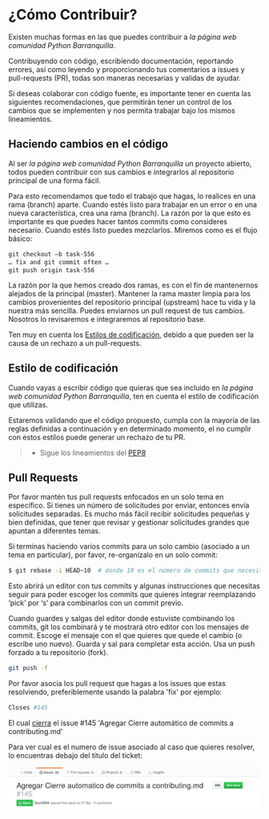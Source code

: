 # ¿Cómo Contribuir?

Existen muchas formas en las que puedes contribuir a *la página web comunidad Python Barranquilla*.

Contribuyendo con código, escribiendo documentación, reportando errores, así
como leyendo y proporcionando tus comentarios a issues y pull-requests (PR),
todas son maneras necesarias y validas de ayudar.

Si deseas colaborar con código fuente, es importante tener en cuenta las
siguientes recomendaciones, que permitirán tener un control de los cambios que
se implementen y nos permita trabajar bajo los mismos lineamientos.

## Haciendo cambios en el código

Al ser *la página web comunidad Python Barranquilla* un proyecto abierto, todos pueden contribuir con sus cambios e
integrarlos al repositorio principal de una forma fácil.

Para esto recomendamos que todo el trabajo que hagas, lo realices en una rama
(branch) aparte. Cuando estés listo para trabajar en un error o en una nueva
característica, crea una rama (branch). La razón por la que esto es importante es
que puedes hacer tantos commits como consideres necesario. Cuando estés listo
puedes mezclarlos. Miremos como es el flujo básico:

    git checkout –b task-556
    … fix and git commit often …
    git push origin task-556

La razón por la que hemos creado dos ramas, es con el fin de mantenernos
alejados de la principal (master). Mantener la rama master limpia para los cambios
provenientes del repositorio principal (upstream) hace tu vida y la nuestra más
sencilla. Puedes enviarnos un pull request de tus cambios. Nosotros lo
revisaremos e integraremos al repositorio base.

Ten muy en cuenta los [Estilos de codificación](#Estilo-de-codificación), debido
a que pueden ser la causa de un rechazo a un pull-requests.

## Estilo de codificación

Cuando vayas a escribir código que quieras que sea incluido en *la página web comunidad Python Barranquilla*, ten
en cuenta el estilo de codificación que utilizas.

Estaremos validando que el código propuesto, cumpla con la mayoría de las reglas
definidas a continuación y en determinado momento, el no cumplir con estos
estilos puede generar un rechazo de tu PR.

> - Sigue los lineamientos del [PEP8][1]

## Pull Requests

Por favor mantén tus pull requests enfocados en un solo tema en específico.
Si tienes un número de solicitudes por enviar, entonces envía solicitudes
separadas. Es mucho más fácil recibir solicitudes pequeñas y bien definidas, que
tener que revisar y gestionar solicitudes grandes que apuntan a diferentes
temas.

Si terminas haciendo varios commits para un solo cambio (asociado a un tema
en particular), por favor, re-organízalo en un solo commit:

```sh
$ git rebase -i HEAD~10  # donde 10 es el número de commits que necesitas.
```

Esto abrirá un editor con tus  commits y algunas instrucciones que necesitas
seguir para poder escoger los commits que quieres integrar reemplazando ‘pick’
por ‘s’ para combinarlos con un commit previo.

Cuando guardes y salgas del editor donde estuviste combinando los commits, git
los combinará y te mostrará otro editor con los mensajes de commit. Escoge el
mensaje con el que quieres que quede el cambio (o escribe uno nuevo).
Guarda y sal para completar esta acción. Usa un push forzado a
tu repositorio (fork).

```sh
git push -f
```

Por favor asocia los pull request que hagas a los issues que estas resolviendo, preferiblemente usando la palabra 'fix' por ejemplo:

```bash
Closes #145
```

El cual [cierra][2] el issue #145 'Agregar Cierre automático de commits a contributing.md'

Para ver cual es el numero de issue asociado al caso que quieres resolver, lo encuentras debajo del titulo del ticket:

![El número que sale en gris debajo del titulo](./assets/img/issue_title.png)

[1]: https://www.python.org/dev/peps/pep-0008/

[2]:
https://help.github.com/articles/closing-issues-using-keywords/
